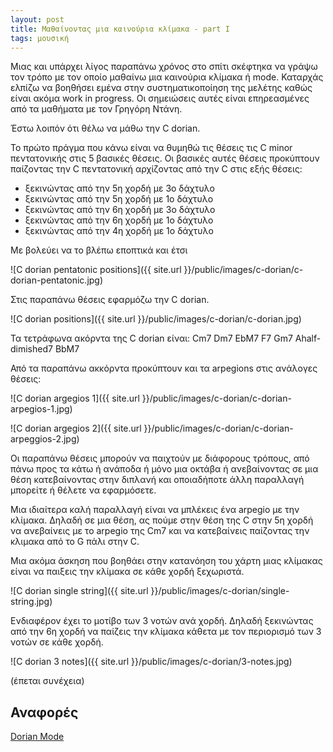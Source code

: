 ```yaml
---
layout: post
title: Μαθαίνοντας μια καινούρια κλίμακα - part I
tags: μουσική
---
```


Μιας και υπάρχει λίγος παραπάνω χρόνος στο σπίτι σκέφτηκα να γράψω τον
τρόπο με τον οποίο μαθαίνω μια καινούρια κλίμακα ή mode. Καταρχάς
ελπίζω να βοηθήσει εμένα στην συστηματικοποίηση της μελέτης καθώς
είναι ακόμα work in progress. Οι σημειώσεις αυτές είναι επηρεασμένες
από τα μαθήματα με τον  Γρηγόρη Ντάνη.

Έστω λοιπόν ότι θέλω να μάθω την C dorian.

<!--more-->

  Το πρώτο πράγμα που κάνω είναι να θυμηθώ τις θέσεις τις C minor
πεντατονικής στις 5 βασικές θέσεις. Οι βασικές αυτές θέσεις
προκύπτουν παίζοντας την C πεντατονική αρχίζοντας από την C στις εξής
θέσεις:

   * ξεκινώντας από την 5η χορδή με 3ο δάχτυλο
   * ξεκινώντας από την 5η χορδή με 1ο δάχτυλο
   * ξεκινώντας από την 6η χορδή με 3ο δάχτυλο
   * ξεκινώντας από την 6η χορδή με 1ο δάχτυλο
   * ξεκινώντας από την 4η χορδή με 1ο δάχτυλο

Με βολεύει να το βλέπω εποπτικά και έτσι

![C dorian pentatonic positions]({{ site.url }}/public/images/c-dorian/c-dorian-pentatonic.jpg)

Στις παραπάνω θέσεις εφαρμόζω την C dorian.

![C dorian positions]({{ site.url }}/public/images/c-dorian/c-dorian.jpg)


Τα τετράφωνα ακόρντα της C dorian είναι: Cm7 Dm7 EbM7 F7 Gm7
Ahalf-dimished7 BbM7

Από τα παραπάνω ακκόρντα προκύπτουν και τα arpegions στις ανάλογες θέσεις:

![C dorian argegios 1]({{ site.url }}/public/images/c-dorian/c-dorian-arpegios-1.jpg)

![C dorian argegios 2]({{ site.url }}/public/images/c-dorian/c-dorian-arpeggios-2.jpg)


Οι παραπάνω θέσεις μπορούν να παιχτούν με διάφορους τρόπους, από πάνω
προς τα κάτω ή ανάποδα ή μόνο μια οκτάβα ή ανεβαίνοντας σε μια θέση
κατεβαίνοντας στην διπλανή και οποιαδήποτε άλλη παραλλαγή μπορείτε ή
θέλετε να εφαρμόσετε.

Μια ιδιαίτερα καλή παραλλαγή είναι να μπλέκεις ένα arpegio με την
κλίμακα. Δηλαδή σε μια θέση, ας πούμε στην θέση της C στην 5η χορδή να
ανεβαίνεις με το arpegio της Cm7 και να κατεβαίνεις παίζοντας την
κλιμακα από το G πάλι στην C.

Μια ακόμα άσκηση που βοηθάει στην κατανόηση του χάρτη μιας κλίμακας
είναι να παιξεις την κλίμακα σε κάθε χορδή ξεχωριστά.

![C dorian single string]({{ site.url }}/public/images/c-dorian/single-string.jpg)

Ενδιαφέρον έχει το μοτίβο των 3 νοτών ανά χορδή. Δηλαδή ξεκινώντας από
την 6η χορδή να παίζεις την κλίμακα κάθετα με τον περιορισμό των 3
νοτών σε κάθε χορδή.

![C dorian 3 notes]({{ site.url }}/public/images/c-dorian/3-notes.jpg)


(έπεται συνέχεια)

## Αναφορές

[Dorian Mode](https://en.wikipedia.org/wiki/Dorian_mode)
